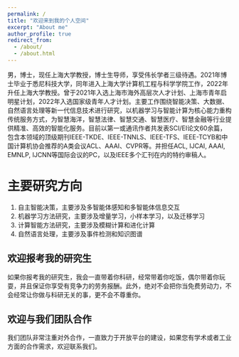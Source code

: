 ```yaml
---
permalink: /
title: "欢迎来到我的个人空间"
excerpt: "About me"
author_profile: true
redirect_from: 
  - /about/
  - /about.html
---
```


男，博士，现任上海大学教授，博士生导师，享受伟长学者三级待遇。2021年博士毕业于悉尼科技大学，同年进入上海大学计算机工程与科学学院工作，2022年升任上海大学教授。曾于2021年入选上海市海外高层次人才计划、上海市青年启明星计划，2022年入选国家级青年人才计划。主要工作围绕智能决策、大数据、自然语言处理等新一代信息技术进行研究，以机器学习与智能计算为核心能力重构传统服务方式，为智慧海洋，智慧法律、智慧交通、智慧医疗、智慧金融等行业提供精准、高效的智能化服务。目前以第一或通讯作者共发表SCI/EI论文60余篇，包含本领域的顶级期刊IEEE-TKDE、IEEE-TNNLS、IEEE-TFS、IEEE-TCYB和中国计算机协会推荐的A类会议ACL、AAAI、CVPR等。并担任ACL, IJCAI, AAAI, EMNLP, IJCNN等国际会议的PC，以及IEEE多个汇刊在内的特约审稿人。

主要研究方向
======
1. 自主智能决策，主要涉及多智能体感知和多智能体信息交互
2. 机器学习方法研究，主要涉及增量学习，小样本学习，以及迁移学习
3. 计算智能方法研究，主要涉及模糊计算和进化计算
4. 自然语言处理，主要涉及事件检测和知识图谱

欢迎报考我的研究生
------
如果你报考我的研究生，我会一直带着你科研，经常带着你吃饭，偶尔带着你玩耍，并且保证你享受有竞争力的劳务报酬。此外，绝对不会把你当免费劳动力，不会经常让你做与科研无关的事，更不会不尊重你。

欢迎与我们团队合作
------
我们团队非常注重对外合作，一直致力于开放平台的建设，如果您有学术或者工业方面的合作需求，欢迎联系我们。
